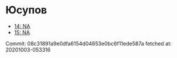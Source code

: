 # Юсупов
- [14: NA](14.md)
- [15: NA](15.md)

Commit: 08c31891a9e0dfa6154d04653e0bc6f11ede587a
 fetched at: 20201003-053316
